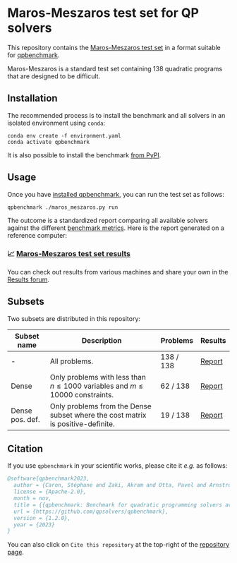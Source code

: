 # Maros-Meszaros test set for QP solvers

This repository contains the [Maros-Meszaros test set](https://www.cuter.rl.ac.uk/Problems/marmes.html) in a format suitable for [qpbenchmark](https://github.com/qpsolvers/qpbenchmark).

Maros-Meszaros is a standard test set containing 138 quadratic programs that are designed to be difficult.

## Installation

The recommended process is to install the benchmark and all solvers in an isolated environment using ``conda``:

```console
conda env create -f environment.yaml
conda activate qpbenchmark
```

It is also possible to install the benchmark [from PyPI](https://github.com/qpsolvers/qpbenchmark#installation).

## Usage

Once you have [installed qpbenchmark](https://github.com/qpsolvers/qpbenchmark#installation), you can run the test set as follows:

```
qpbenchmark ./maros_meszaros.py run
```

The outcome is a standardized report comparing all available solvers against the different [benchmark metrics](https://github.com/qpsolvers/qpbenchmark#metrics). Here is the report generated on a reference computer:

### 📈 [Maros-Meszaros test set results](results/maros_meszaros_ref.md)

You can check out results from various machines and share your own in the [Results forum](https://github.com/qpsolvers/maros_meszaros_qpbenchmark/discussions/categories/results).

## Subsets

Two subsets are distributed in this repository:

| Subset name | Description | Problems | Results |
|-------------|-------------|----------|---------|
| - | All problems. | 138 / 138 | [Report]([results/maros_meszaros_ref.md](https://github.com/qpsolvers/maros_meszaros_qpbenchmark/blob/main/results/maros_meszaros_dense_ref.md)) |
| Dense | Only problems with less than $n \leq 1000$ variables and $m \leq 10000$ constraints. | 62 / 138 | [Report](https://github.com/qpsolvers/maros_meszaros_qpbenchmark/blob/main/results/maros_meszaros_dense_ref.md) |
| Dense pos. def. | Only problems from the Dense subset where the cost matrix is positive-definite. | 19 / 138 | [Report](https://github.com/qpsolvers/maros_meszaros_qpbenchmark/blob/main/results/maros_meszaros_dense_posdef_ref.md) |

## Citation

If you use `qpbenchmark` in your scientific works, please cite it *e.g.* as follows:

```bibtex
@software{qpbenchmark2023,
  author = {Caron, Stéphane and Zaki, Akram and Otta, Pavel and Arnström, Daniel and Carpentier, Justin},
  license = {Apache-2.0},
  month = nov,
  title = {{qpbenchmark: Benchmark for quadratic programming solvers available in Python}},
  url = {https://github.com/qpsolvers/qpbenchmark},
  version = {1.2.0},
  year = {2023}
}
```

You can also click on ``Cite this repository`` at the top-right of the [repository page](https://github.com/qpsolvers/qpbenchmark/).
